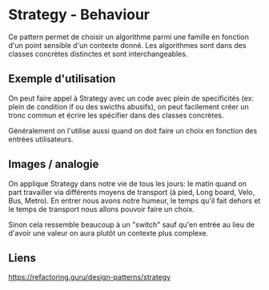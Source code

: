 ﻿# Strategy - Behaviour

Ce pattern permet de choisir un algorithme parmi une famille en fonction d'un point sensible d'un contexte donn&eacute;.
Les algorithmes sont dans des classes concr&egrave;tes distinctes et sont interchangeables. 

## Exemple d'utilisation

On peut faire appel à Strategy avec un code avec plein de specificit&eacute;s (ex: plein de condition if ou des swicths abusifs),
on peut facilement cr&eacute;er un tronc commun et &eacute;crire les sp&eacute;cifier dans des classes concr&egrave;tes.

G&eacute;n&eacute;ralement on l'utilise aussi quand on doit faire un choix en fonction des entr&eacute;es utilisateurs.

## Images / analogie

On applique Strategy dans notre vie de tous les jours: le matin quand on part travailler via diff&eacute;rents 
moyens de transport (&agrave; pied, Long board, Velo, Bus, Metro).
En entrer nous avons notre humeur, le temps qu'il fait dehors et le temps de transport nous allons pouvoir faire un choix.

Sinon cela ressemble beaucoup &agrave; un "switch" sauf qu'en entr&eacute;e au lieu de d'avoir une valeur on aura plut&ocirc;t un contexte plus complexe.

## Liens

https://refactoring.guru/design-patterns/strategy
